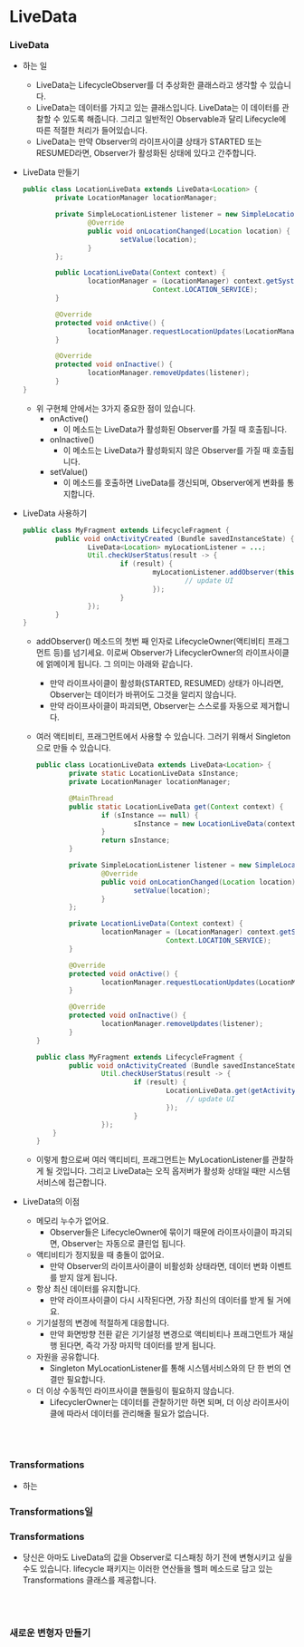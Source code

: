 # LiveData

### LiveData
- 하는 일
	- LiveData는 LifecycleObserver를 더 추상화한 클래스라고 생각할 수 있습니다.
	- LiveData는 데이터를 가지고 있는 클래스입니다. LiveData는 이 데이터를 관찰할 수 있도록 해줍니다. 그리고 일반적인 Observable과 달리 Lifecycle에 따른 적절한 처리가 들어있습니다.
	- LiveData는 만약 Observer의 라이프사이클 상태가 STARTED 또는 RESUMED라면, Observer가 활성화된 상태에 있다고 간주합니다.
	
- LiveData 만들기
	```java
	public class LocationLiveData extends LiveData<Location> {
			private LocationManager locationManager;

			private SimpleLocationListener listener = new SimpleLocationListener() {
					@Override
					public void onLocationChanged(Location location) {
							setValue(location);
					}
			};

			public LocationLiveData(Context context) {
					locationManager = (LocationManager) context.getSystemService(
									Context.LOCATION_SERVICE);
			}

			@Override
			protected void onActive() {
					locationManager.requestLocationUpdates(LocationManager.GPS_PROVIDER, 0, 0, listener);
			}

			@Override
			protected void onInactive() {
					locationManager.removeUpdates(listener);
			}
	}
	```

	- 위 구현체 안에서는 3가지 중요한 점이 있습니다.
		- onActive()
			- 이 메소드는 LiveData가 활성화된 Observer를 가질 때 호출됩니다.
		- onInactive()
			- 이 메소드는 LiveData가 활성화되지 않은 Observer를 가질 때 호출됩니다.
		- setValue()
			- 이 메소드를 호출하면 LiveData를 갱신되며, Observer에게 변화를 통지합니다.

- LiveData 사용하기		
	```java
	public class MyFragment extends LifecycleFragment {
			public void onActivityCreated (Bundle savedInstanceState) {
					LiveData<Location> myLocationListener = ...;
					Util.checkUserStatus(result -> {
							if (result) {
									myLocationListener.addObserver(this, location -> {
											// update UI
									});
							}
					});
			}
	}
	```
	- addObserver() 메소드의 첫번 째 인자로 LifecycleOwner(액티비티 프래그먼트 등)를 넘기세요. 이로써 Observer가 LifecyclerOwner의 라이프사이클에 얽메이게 됩니다. 그 의미는 아래와 같습니다.
		- 만약 라이프사이클이 활성화(STARTED, RESUMED) 상태가 아니라면, Observer는 데이터가 바뀌어도 그것을 알리지 않습니다.
		- 만약 라이프사이클이 파괴되면, Observer는 스스로를 자동으로 제거합니다.

	- 여러 액티비티, 프래그먼트에서 사용할 수 있습니다. 그러기 위해서 Singleton으로 만들 수 있습니다.
		```java
		public class LocationLiveData extends LiveData<Location> {
				private static LocationLiveData sInstance;
				private LocationManager locationManager;

				@MainThread
				public static LocationLiveData get(Context context) {
						if (sInstance == null) {
								sInstance = new LocationLiveData(context.getApplicationContext());
						}
						return sInstance;
				}

				private SimpleLocationListener listener = new SimpleLocationListener() {
						@Override
						public void onLocationChanged(Location location) {
								setValue(location);
						}
				};

				private LocationLiveData(Context context) {
						locationManager = (LocationManager) context.getSystemService(
										Context.LOCATION_SERVICE);
				}

				@Override
				protected void onActive() {
						locationManager.requestLocationUpdates(LocationManager.GPS_PROVIDER, 0, 0, listener);
				}

				@Override
				protected void onInactive() {
						locationManager.removeUpdates(listener);
				}
		}
		
		public class MyFragment extends LifecycleFragment {
				public void onActivityCreated (Bundle savedInstanceState) {
						Util.checkUserStatus(result -> {
								if (result) {
										LocationLiveData.get(getActivity()).observe(this, location -> {
											 // update UI
										});
								}
						});
			}
		}
		```
	- 이렇게 함으로써 여러 액티비티, 프래그먼트는 MyLocationListener를 관찰하게 될 것입니다. 그리고 LiveData는 오직 옵저버가 활성화 상태일 때만 시스템 서비스에 접근합니다.
	
- LiveData의 이점
	- 메모리 누수가 없어요.
		- Observer들은 LifecycleOwner에 묶이기 때문에 라이프사이클이 파괴되면, Observer는 자동으로 클린업 됩니다.
	- 액티비티가 정지됬을 때 충돌이 없어요.
		- 만약 Observer의 라이프사이클이 비활성화 상태라면, 데이터 변화 이벤트를 받지 않게 됩니다. 
	- 항상 최신 데이터를 유지합니다.
		- 만약 라이프사이클이 다시 시작된다면, 가장 최신의 데이터를 받게 될 거에요.
	- 기기설정의 변경에 적절하게 대응합니다.
		- 만약 화면방향 전환 같은 기기설정 변경으로 액티비티나 프래그먼트가 재실행 된다면, 즉각 가장 마지막 데이터를 받게 됩니다.
	- 자원을 공유합니다.
		- Singleton MyLocationListener를 통해 시스템서비스와의 단 한 번의 연결만 필요합니다.
	- 더 이상 수동적인 라이프사이클 핸들링이 필요하지 않습니다.
		- LifecyclerOwner는 데이터를 관찰하기만 하면 되며, 더 이상 라이프사이클에 따라서 데이터를 관리해줄 필요가 없습니다.

<br>
<br>

### Transformations
- 하는 
### Transformations일
### Transformations
- 당신은 아마도 LiveData의 값을 Observer로 디스패칭 하기 전에 변형시키고 싶을 수도 있습니다. lifecycle 패키지는 이러한 연산들을 헬퍼 메소드로 담고 있는 Transformations 클래스를 제공합니다.


<br>
<br>

### 새로운 변형자 만들기
